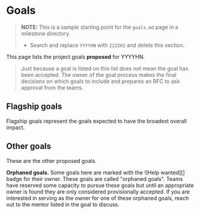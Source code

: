 # Goals

> **NOTE:** This is a sample starting point for the `goals.md` page in a milestone directory.
>
> * Search and replace `YYYYHN` with `2222H1` and delete this section.

This page lists the <!-- #GOALS --> project goals **proposed** for YYYYHN.

> Just because a goal is listed on this list does not mean the goal has been accepted.
> The owner of the goal process makes the final decisions on which goals to include
> and prepares an RFC to ask approval from the teams.

## Flagship goals

Flagship goals represent the goals expected to have the broadest overall impact. 

<!-- GOALS 'Flagship' -->

## Other goals

These are the other proposed goals. 

**Orphaned goals.** Some goals here are marked with the ![Help wanted][] badge for their owner. These goals are called "orphaned goals". Teams have reserved some capacity to pursue these goals but until an appropriate owner is found they are only considered provisionally accepted. If you are interested in serving as the owner for one of these orphaned goals, reach out to the mentor listed in the goal to discuss.

<!-- GOALS 'Accepted,Proposed,Orphaned' -->
